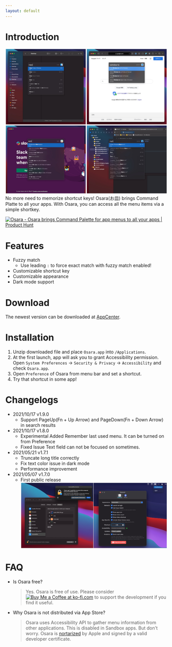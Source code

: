 ```yaml
---
layout: default
---
```

# Introduction

![](media/images/screenshot.jpg)
No more need to memorize shortcut keys! Osara(お皿) brings Command Platte to all your apps. With Osara, you can access all the menu items via a simple shortkey.

<p class="producthunt-link">
<a href="https://www.producthunt.com/posts/osara?utm_source=badge-featured&utm_medium=badge&utm_souce=badge-osara" target="_blank"><img src="https://api.producthunt.com/widgets/embed-image/v1/featured.svg?post_id=295829&theme=light" alt="Osara - Osara brings Command Palette for app menus to all your apps | Product Hunt" style="width: 250px; height: 54px;" width="250" height="54" /></a>
</p>

# Features

- Fuzzy match
    - Use leading `:` to force exact match with fuzzy match enabled!
- Customizable shortcut key
- Customizable appearance
- Dark mode support

# Download

The newest version can be downloaded at [AppCenter](https://install.appcenter.ms/users/waynezhang/apps/osara/distribution_groups/public).

# Installation

1. Unzip downloaded file and place `Osara.app` into `/Applications`.
2. At the first launch, app will ask you to grant Accessibility permission. Open `System Preferences` -> `Security & Privacy` -> `Accessibility` and check `Osara.app`.
3. Open `Preference` of Osara from menu bar and set a shortcut.
4. Try that shortcut in some app!

# Changelogs

- 2021/10/17 v1.9.0
    - Support PageUp(Fn + Up Arrow) and PageDown(Fn + Down Arrow) in search results
- 2021/10/17 v1.8.0
    - Experimental Added Remember last used menu. It can be turned on from Preference
    - Fixed Issue Text field can not be focused on sometimes.
- 2021/05/21 v1.7.1
    - Truncate long title correctly
    - Fix text color issue in dark mode
    - Performance improvement
- 2021/05/07 v1.7.0
    - First public release
![](media/images/installation.jpg)

# FAQ

- Is Osara free?
    > Yes. Osara is free of use. Please consider <a href='https://ko-fi.com/S6S44JFTQ' target='_blank'><img height='36' style='border:0px;height:36px;' src='https://cdn.ko-fi.com/cdn/kofi3.png?v=2' border='0' alt='Buy Me a Coffee at ko-fi.com' /></a> to support the development if you find it useful.
- Why Osara is not distributed via App Store?
    > Osara uses Accessibility API to gather menu information from other applications. This is disabled in Sandbox apps. But don't worry. Osara is [nortarized](https://developer.apple.com/documentation/security/notarizing_macos_software_before_distribution) by Apple and signed by a valid developer certificate.
